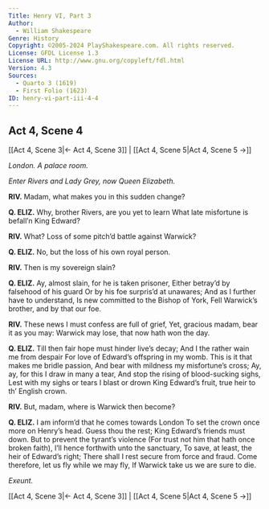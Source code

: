 ```yaml
---
Title: Henry VI, Part 3
Author: 
  - William Shakespeare
Genre: History
Copyright: ©2005-2024 PlayShakespeare.com. All rights reserved.
License: GFDL License 1.3
License URL: http://www.gnu.org/copyleft/fdl.html
Version: 4.3
Sources:
  - Quarto 3 (1619)
  - First Folio (1623)
ID: henry-vi-part-iii-4-4
---
```


## Act 4, Scene 4
[[Act 4, Scene 3|← Act 4, Scene 3]] | [[Act 4, Scene 5|Act 4, Scene 5 →]]

*London. A palace room.*

*Enter Rivers and Lady Grey, now Queen Elizabeth.*

**RIV.**
Madam, what makes you in this sudden change?

**Q. ELIZ.**
Why, brother Rivers, are you yet to learn
What late misfortune is befall’n King Edward?

**RIV.**
What? Loss of some pitch’d battle against Warwick?

**Q. ELIZ.**
No, but the loss of his own royal person.

**RIV.**
Then is my sovereign slain?

**Q. ELIZ.**
Ay, almost slain, for he is taken prisoner,
Either betray’d by falsehood of his guard
Or by his foe surpris’d at unawares;
And as I further have to understand,
Is new committed to the Bishop of York,
Fell Warwick’s brother, and by that our foe.

**RIV.**
These news I must confess are full of grief,
Yet, gracious madam, bear it as you may:
Warwick may lose, that now hath won the day.

**Q. ELIZ.**
Till then fair hope must hinder live’s decay;
And I the rather wain me from despair
For love of Edward’s offspring in my womb.
This is it that makes me bridle passion,
And bear with mildness my misfortune’s cross;
Ay, ay, for this I draw in many a tear,
And stop the rising of blood-sucking sighs,
Lest with my sighs or tears I blast or drown
King Edward’s fruit, true heir to th’ English crown.

**RIV.**
But, madam, where is Warwick then become?

**Q. ELIZ.**
I am inform’d that he comes towards London
To set the crown once more on Henry’s head.
Guess thou the rest; King Edward’s friends must down.
But to prevent the tyrant’s violence
(For trust not him that hath once broken faith),
I’ll hence forthwith unto the sanctuary,
To save, at least, the heir of Edward’s right;
There shall I rest secure from force and fraud.
Come therefore, let us fly while we may fly,
If Warwick take us we are sure to die.

*Exeunt.*

[[Act 4, Scene 3|← Act 4, Scene 3]] | [[Act 4, Scene 5|Act 4, Scene 5 →]]